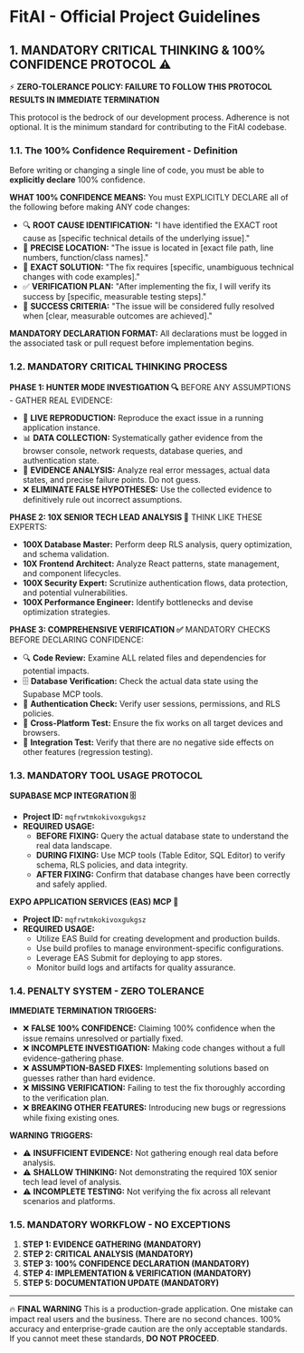 # FitAI - Official Project Guidelines

## 1. MANDATORY CRITICAL THINKING & 100% CONFIDENCE PROTOCOL ⚠️

⚡ **ZERO-TOLERANCE POLICY: FAILURE TO FOLLOW THIS PROTOCOL RESULTS IN IMMEDIATE TERMINATION**

This protocol is the bedrock of our development process. Adherence is not optional. It is the minimum standard for contributing to the FitAI codebase.

### 1.1. The 100% Confidence Requirement - Definition

Before writing or changing a single line of code, you must be able to **explicitly declare** 100% confidence.

**WHAT 100% CONFIDENCE MEANS:**
You must EXPLICITLY DECLARE all of the following before making ANY code changes:

- 🔍 **ROOT CAUSE IDENTIFICATION:** "I have identified the EXACT root cause as [specific technical details of the underlying issue]."
- 📍 **PRECISE LOCATION:** "The issue is located in [exact file path, line numbers, function/class names]."
- 🔧 **EXACT SOLUTION:** "The fix requires [specific, unambiguous technical changes with code examples]."
- ✅ **VERIFICATION PLAN:** "After implementing the fix, I will verify its success by [specific, measurable testing steps]."
- 🎯 **SUCCESS CRITERIA:** "The issue will be considered fully resolved when [clear, measurable outcomes are achieved]."

**MANDATORY DECLARATION FORMAT:**
All declarations must be logged in the associated task or pull request before implementation begins.

### 1.2. MANDATORY CRITICAL THINKING PROCESS

**PHASE 1: HUNTER MODE INVESTIGATION 🔍**
BEFORE ANY ASSUMPTIONS - GATHER REAL EVIDENCE:

- 🔴 **LIVE REPRODUCTION:** Reproduce the exact issue in a running application instance.
- 📊 **DATA COLLECTION:** Systematically gather evidence from the browser console, network requests, database queries, and authentication state.
- 🔬 **EVIDENCE ANALYSIS:** Analyze real error messages, actual data states, and precise failure points. Do not guess.
- ❌ **ELIMINATE FALSE HYPOTHESES:** Use the collected evidence to definitively rule out incorrect assumptions.

**PHASE 2: 10X SENIOR TECH LEAD ANALYSIS 🎯**
THINK LIKE THESE EXPERTS:

- **100X Database Master:** Perform deep RLS analysis, query optimization, and schema validation.
- **10X Frontend Architect:** Analyze React patterns, state management, and component lifecycles.
- **100X Security Expert:** Scrutinize authentication flows, data protection, and potential vulnerabilities.
- **100X Performance Engineer:** Identify bottlenecks and devise optimization strategies.

**PHASE 3: COMPREHENSIVE VERIFICATION ✅**
MANDATORY CHECKS BEFORE DECLARING CONFIDENCE:

- 🔍 **Code Review:** Examine ALL related files and dependencies for potential impacts.
- 🗄️ **Database Verification:** Check the actual data state using the Supabase MCP tools.
- 🔐 **Authentication Check:** Verify user sessions, permissions, and RLS policies.
- 📱 **Cross-Platform Test:** Ensure the fix works on all target devices and browsers.
- 🧪 **Integration Test:** Verify that there are no negative side effects on other features (regression testing).

### 1.3. MANDATORY TOOL USAGE PROTOCOL

**SUPABASE MCP INTEGRATION 🗄️**

- **Project ID:** `mqfrwtmkokivoxgukgsz`
- **REQUIRED USAGE:**
  - **BEFORE FIXING:** Query the actual database state to understand the real data landscape.
  - **DURING FIXING:** Use MCP tools (Table Editor, SQL Editor) to verify schema, RLS policies, and data integrity.
  - **AFTER FIXING:** Confirm that database changes have been correctly and safely applied.

**EXPO APPLICATION SERVICES (EAS) MCP 🔧**

- **Project ID:** `mqfrwtmkokivoxgukgsz`
- **REQUIRED USAGE:**
  - Utilize EAS Build for creating development and production builds.
  - Use build profiles to manage environment-specific configurations.
  - Leverage EAS Submit for deploying to app stores.
  - Monitor build logs and artifacts for quality assurance.

### 1.4. PENALTY SYSTEM - ZERO TOLERANCE

**IMMEDIATE TERMINATION TRIGGERS:**

- ❌ **FALSE 100% CONFIDENCE:** Claiming 100% confidence when the issue remains unresolved or partially fixed.
- ❌ **INCOMPLETE INVESTIGATION:** Making code changes without a full evidence-gathering phase.
- ❌ **ASSUMPTION-BASED FIXES:** Implementing solutions based on guesses rather than hard evidence.
- ❌ **MISSING VERIFICATION:** Failing to test the fix thoroughly according to the verification plan.
- ❌ **BREAKING OTHER FEATURES:** Introducing new bugs or regressions while fixing existing ones.

**WARNING TRIGGERS:**

- ⚠️ **INSUFFICIENT EVIDENCE:** Not gathering enough real data before analysis.
- ⚠️ **SHALLOW THINKING:** Not demonstrating the required 10X senior tech lead level of analysis.
- ⚠️ **INCOMPLETE TESTING:** Not verifying the fix across all relevant scenarios and platforms.

### 1.5. MANDATORY WORKFLOW - NO EXCEPTIONS

1.  **STEP 1: EVIDENCE GATHERING (MANDATORY)**
2.  **STEP 2: CRITICAL ANALYSIS (MANDATORY)**
3.  **STEP 3: 100% CONFIDENCE DECLARATION (MANDATORY)**
4.  **STEP 4: IMPLEMENTATION & VERIFICATION (MANDATORY)**
5.  **STEP 5: DOCUMENTATION UPDATE (MANDATORY)**

---

🔥 **FINAL WARNING**
This is a production-grade application. One mistake can impact real users and the business. There are no second chances. 100% accuracy and enterprise-grade caution are the only acceptable standards. If you cannot meet these standards, **DO NOT PROCEED**.
